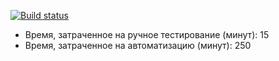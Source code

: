 [![Build status](https://ci.appveyor.com/api/projects/status/9hwuno72qe256hhk/branch/master?svg=true)](https://ci.appveyor.com/project/eaasy0/hw2-3-2-aqa/branch/master)

- Время, затраченное на ручное тестирование (минут): 15
- Время, затраченное на автоматизацию (минут): 250
